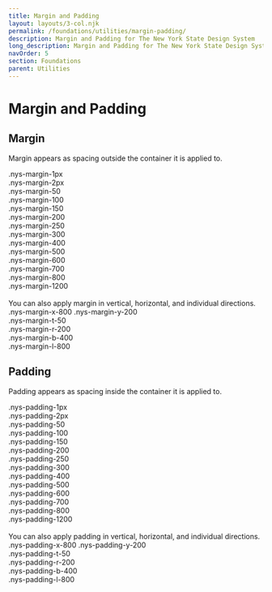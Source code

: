 ```yaml
---
title: Margin and Padding
layout: layouts/3-col.njk
permalink: /foundations/utilities/margin-padding/
description: Margin and Padding for The New York State Design System
long_description: Margin and Padding for The New York State Design System
navOrder: 5
section: Foundations
parent: Utilities
---
```

# Margin and Padding

## Margin
Margin appears as spacing outside the container it is applied to.
<div class="nys-grid-row utility-example-container">
  <div class="nys-grid-col margin-example">
    <div class="nys-margin-1px">.nys-margin-1px</div>
  </div>
</div>
<div class="nys-grid-row utility-example-container">
  <div class="nys-grid-col margin-example">
    <div class="nys-margin-2px">.nys-margin-2px</div>
  </div>
</div>
<div class="nys-grid-row utility-example-container">
  <div class="nys-grid-col margin-example">
    <div class="nys-margin-50">.nys-margin-50</div>
  </div>
</div>
<div class="nys-grid-row utility-example-container">
  <div class="nys-grid-col margin-example">
    <div class="nys-margin-100">.nys-margin-100</div>
  </div>
</div>
<div class="nys-grid-row utility-example-container">
  <div class="nys-grid-col margin-example">
    <div class="nys-margin-150">.nys-margin-150</div>
  </div>
</div>
<div class="nys-grid-row utility-example-container">
  <div class="nys-grid-col margin-example">
    <div class="nys-margin-200">.nys-margin-200</div>
  </div>
</div>
<div class="nys-grid-row utility-example-container">
  <div class="nys-grid-col margin-example">
    <div class="nys-margin-250">.nys-margin-250</div>
  </div>
</div>
<div class="nys-grid-row utility-example-container">
  <div class="nys-grid-col margin-example">
    <div class="nys-margin-300">.nys-margin-300</div>
  </div>
</div>
<div class="nys-grid-row utility-example-container">
  <div class="nys-grid-col margin-example">
    <div class="nys-margin-400">.nys-margin-400</div>
  </div>
</div>
<div class="nys-grid-row utility-example-container">
  <div class="nys-grid-col margin-example">
    <div class="nys-margin-500">.nys-margin-500</div>
  </div>
</div>
<div class="nys-grid-row utility-example-container">
  <div class="nys-grid-col margin-example">
    <div class="nys-margin-600">.nys-margin-600</div>
  </div>
</div>
<div class="nys-grid-row utility-example-container">
  <div class="nys-grid-col margin-example">
    <div class="nys-margin-700">.nys-margin-700</div>
  </div>
</div>
<div class="nys-grid-row utility-example-container">
  <div class="nys-grid-col margin-example">
    <div class="nys-margin-800">.nys-margin-800</div>
  </div>
</div>
<div class="nys-grid-row utility-example-container">
  <div class="nys-grid-col margin-example">
    <div class="nys-margin-1200">.nys-margin-1200</div>
  </div>
</div>
<br/>
You can also apply margin in vertical, horizontal, and individual directions.
<div class="nys-grid-row utility-example-container">
  <div class="nys-grid-col margin-example">
    <div class="nys-margin-x-800 nys-margin-y-200">.nys-margin-x-800 .nys-margin-y-200</div>
  </div>
</div>
<div class="nys-grid-row utility-example-container">
  <div class="nys-grid-col margin-example">
    <div class="nys-margin-t-50 nys-margin-r-200 nys-margin-b-400 nys-margin-l-800">
      .nys-margin-t-50<br/>
      .nys-margin-r-200<br/>
      .nys-margin-b-400<br/>
      .nys-margin-l-800<br/>
    </div>
  </div>
</div>

## Padding
Padding appears as spacing inside the container it is applied to.
<div class="nys-grid-row utility-example-container">
  <div class="padding-example">
    <div class="nys-padding-1px">.nys-padding-1px</div>
  </div>
</div>
<div class="nys-grid-row utility-example-container">
  <div class="padding-example">
    <div class="nys-padding-2px">.nys-padding-2px</div>
  </div>
</div>
<div class="nys-grid-row utility-example-container">
  <div class="padding-example">
    <div class="nys-padding-50">.nys-padding-50</div>
  </div>
</div>
<div class="nys-grid-row utility-example-container">
  <div class="padding-example">
    <div class="nys-padding-100">.nys-padding-100</div>
  </div>
</div>
<div class="nys-grid-row utility-example-container">
  <div class="padding-example">
    <div class="nys-padding-150">.nys-padding-150</div>
  </div>
</div>
<div class="nys-grid-row utility-example-container">
  <div class="padding-example">
    <div class="nys-padding-200">.nys-padding-200</div>
  </div>
</div>
<div class="nys-grid-row utility-example-container">
  <div class="padding-example">
    <div class="nys-padding-250">.nys-padding-250</div>
  </div>
</div>
<div class="nys-grid-row utility-example-container">
  <div class="padding-example">
    <div class="nys-padding-300">.nys-padding-300</div>
  </div>
</div>
<div class="nys-grid-row utility-example-container">
  <div class="padding-example">
    <div class="nys-padding-400">.nys-padding-400</div>
  </div>
</div>
<div class="nys-grid-row utility-example-container">
  <div class="padding-example">
    <div class="nys-padding-500">.nys-padding-500</div>
  </div>
</div>
<div class="nys-grid-row utility-example-container">
  <div class="padding-example">
    <div class="nys-padding-600">.nys-padding-600</div>
  </div>
</div>
<div class="nys-grid-row utility-example-container">
  <div class="padding-example">
    <div class="nys-padding-700">.nys-padding-700</div>
  </div>
</div>
<div class="nys-grid-row utility-example-container">
  <div class="padding-example">
    <div class="nys-padding-800">.nys-padding-800</div>
  </div>
</div>
<div class="nys-grid-row utility-example-container">
  <div class="padding-example">
    <div class="nys-padding-1200">.nys-padding-1200</div>
  </div>
</div>
<br/>
You can also apply padding in vertical, horizontal, and individual directions.
<div class="nys-grid-row utility-example-container">
  <div class="padding-example">
    <div class="nys-padding-x-800 nys-padding-y-200">.nys-padding-x-800 .nys-padding-y-200</div>
  </div>
</div>
<div class="nys-grid-row utility-example-container">
  <div class="padding-example">
    <div class="nys-padding-t-50 nys-padding-r-200 nys-padding-b-400 nys-padding-l-800">
      .nys-padding-t-50<br/>
      .nys-padding-r-200<br/>
      .nys-padding-b-400<br/>
      .nys-padding-l-800<br/>
    </div>
  </div>
</div>
